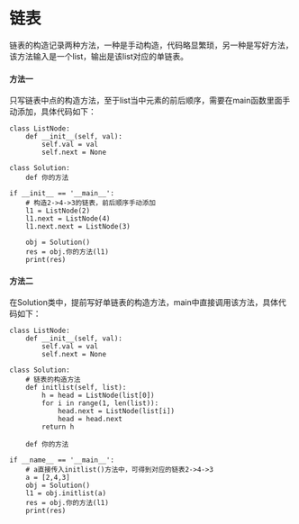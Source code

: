 # 链表
链表的构造记录两种方法，一种是手动构造，代码略显繁琐，另一种是写好方法，该方法输入是一个list，输出是该list对应的单链表。

#### 方法一
只写链表中点的构造方法，至于list当中元素的前后顺序，需要在main函数里面手动添加，具体代码如下：

    class ListNode:
        def __init__(self, val):
            self.val = val
            self.next = None

    class Solution:
        def 你的方法

    if __init__ == '__main__':
        # 构造2->4->3的链表，前后顺序手动添加
        l1 = ListNode(2)
        l1.next = ListNode(4)
        l1.next.next = ListNode(3)
        
        obj = Solution()
        res = obj.你的方法(l1)
        print(res)

#### 方法二
在Solution类中，提前写好单链表的构造方法，main中直接调用该方法，具体代码如下：

    class ListNode:
        def __init__(self, val):
            self.val = val
            self.next = None

    class Solution:
        # 链表的构造方法
        def initlist(self, list):
            h = head = ListNode(list[0])
            for i in range(1, len(list)):
                head.next = ListNode(list[i])
                head = head.next
            return h

        def 你的方法

    if __name__ == '__main__':
        # a直接传入initlist()方法中，可得到对应的链表2->4->3
        a = [2,4,3]
        obj = Solution()
        l1 = obj.initlist(a)
        res = obj.你的方法(l1)
        print(res)
